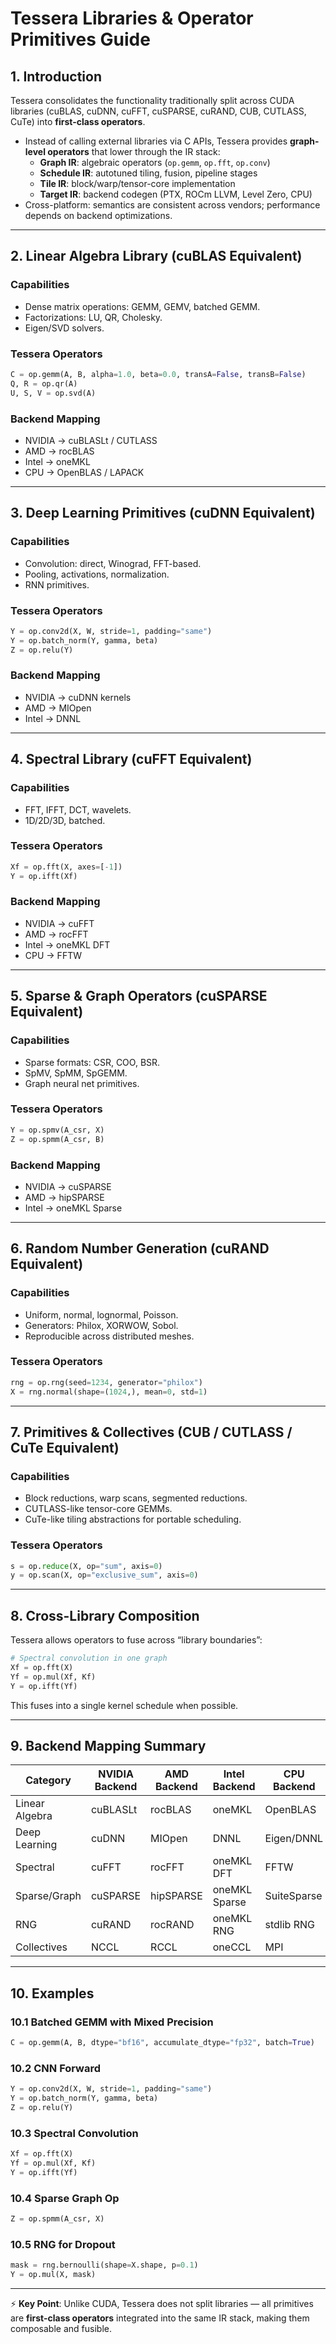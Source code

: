 # Tessera Libraries & Operator Primitives Guide

## 1. Introduction
Tessera consolidates the functionality traditionally split across CUDA libraries (cuBLAS, cuDNN, cuFFT, cuSPARSE, cuRAND, CUB, CUTLASS, CuTe) into **first-class operators**.  
- Instead of calling external libraries via C APIs, Tessera provides **graph-level operators** that lower through the IR stack:  
  - **Graph IR**: algebraic operators (`op.gemm`, `op.fft`, `op.conv`)  
  - **Schedule IR**: autotuned tiling, fusion, pipeline stages  
  - **Tile IR**: block/warp/tensor-core implementation  
  - **Target IR**: backend codegen (PTX, ROCm LLVM, Level Zero, CPU)  
- Cross-platform: semantics are consistent across vendors; performance depends on backend optimizations.

---

## 2. Linear Algebra Library (cuBLAS Equivalent)
### Capabilities
- Dense matrix operations: GEMM, GEMV, batched GEMM.  
- Factorizations: LU, QR, Cholesky.  
- Eigen/SVD solvers.  

### Tessera Operators
```python
C = op.gemm(A, B, alpha=1.0, beta=0.0, transA=False, transB=False)
Q, R = op.qr(A)
U, S, V = op.svd(A)
```

### Backend Mapping
- NVIDIA → cuBLASLt / CUTLASS  
- AMD → rocBLAS  
- Intel → oneMKL  
- CPU → OpenBLAS / LAPACK  

---

## 3. Deep Learning Primitives (cuDNN Equivalent)
### Capabilities
- Convolution: direct, Winograd, FFT-based.  
- Pooling, activations, normalization.  
- RNN primitives.  

### Tessera Operators
```python
Y = op.conv2d(X, W, stride=1, padding="same")
Y = op.batch_norm(Y, gamma, beta)
Z = op.relu(Y)
```

### Backend Mapping
- NVIDIA → cuDNN kernels  
- AMD → MIOpen  
- Intel → DNNL  

---

## 4. Spectral Library (cuFFT Equivalent)
### Capabilities
- FFT, IFFT, DCT, wavelets.  
- 1D/2D/3D, batched.  

### Tessera Operators
```python
Xf = op.fft(X, axes=[-1])
Y = op.ifft(Xf)
```

### Backend Mapping
- NVIDIA → cuFFT  
- AMD → rocFFT  
- Intel → oneMKL DFT  
- CPU → FFTW  

---

## 5. Sparse & Graph Operators (cuSPARSE Equivalent)
### Capabilities
- Sparse formats: CSR, COO, BSR.  
- SpMV, SpMM, SpGEMM.  
- Graph neural net primitives.  

### Tessera Operators
```python
Y = op.spmv(A_csr, X)
Z = op.spmm(A_csr, B)
```

### Backend Mapping
- NVIDIA → cuSPARSE  
- AMD → hipSPARSE  
- Intel → oneMKL Sparse  

---

## 6. Random Number Generation (cuRAND Equivalent)
### Capabilities
- Uniform, normal, lognormal, Poisson.  
- Generators: Philox, XORWOW, Sobol.  
- Reproducible across distributed meshes.  

### Tessera Operators
```python
rng = op.rng(seed=1234, generator="philox")
X = rng.normal(shape=(1024,), mean=0, std=1)
```

---

## 7. Primitives & Collectives (CUB / CUTLASS / CuTe Equivalent)
### Capabilities
- Block reductions, warp scans, segmented reductions.  
- CUTLASS-like tensor-core GEMMs.  
- CuTe-like tiling abstractions for portable scheduling.  

### Tessera Operators
```python
s = op.reduce(X, op="sum", axis=0)
y = op.scan(X, op="exclusive_sum", axis=0)
```

---

## 8. Cross-Library Composition
Tessera allows operators to fuse across “library boundaries”:
```python
# Spectral convolution in one graph
Xf = op.fft(X)
Yf = op.mul(Xf, Kf)
Y = op.ifft(Yf)
```
This fuses into a single kernel schedule when possible.

---

## 9. Backend Mapping Summary
| Category          | NVIDIA Backend   | AMD Backend  | Intel Backend  | CPU Backend |
|-------------------|-----------------|--------------|----------------|-------------|
| Linear Algebra    | cuBLASLt        | rocBLAS      | oneMKL         | OpenBLAS    |
| Deep Learning     | cuDNN           | MIOpen       | DNNL           | Eigen/DNNL  |
| Spectral          | cuFFT           | rocFFT       | oneMKL DFT     | FFTW        |
| Sparse/Graph      | cuSPARSE        | hipSPARSE    | oneMKL Sparse  | SuiteSparse |
| RNG               | cuRAND          | rocRAND      | oneMKL RNG     | stdlib RNG  |
| Collectives       | NCCL            | RCCL         | oneCCL         | MPI         |

---

## 10. Examples

### 10.1 Batched GEMM with Mixed Precision
```python
C = op.gemm(A, B, dtype="bf16", accumulate_dtype="fp32", batch=True)
```

### 10.2 CNN Forward
```python
Y = op.conv2d(X, W, stride=1, padding="same")
Y = op.batch_norm(Y, gamma, beta)
Z = op.relu(Y)
```

### 10.3 Spectral Convolution
```python
Xf = op.fft(X)
Yf = op.mul(Xf, Kf)
Y = op.ifft(Yf)
```

### 10.4 Sparse Graph Op
```python
Z = op.spmm(A_csr, X)
```

### 10.5 RNG for Dropout
```python
mask = rng.bernoulli(shape=X.shape, p=0.1)
Y = op.mul(X, mask)
```

---

⚡ **Key Point**: Unlike CUDA, Tessera does not split libraries — all primitives are **first-class operators** integrated into the same IR stack, making them composable and fusible.
